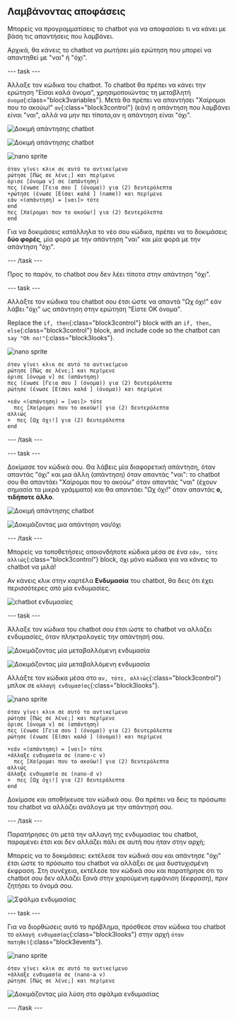 ## Λαμβάνοντας αποφάσεις

Μπορείς να προγραμματίσεις το chatbot για να αποφασίσει τι να κάνει με βάση τις απαντήσεις που λαμβάνει.

Αρχικά, θα κάνεις το chatbot να ρωτήσει μία ερώτηση που μπορεί να απαντηθεί με "ναι" ή "όχι".

--- task ---

Άλλαξε τον κώδικα του chatbot. Το chatbot θα πρέπει να κάνει την ερώτηση "Είσαι καλά όνομα", χρησιμοποιώντας τη μεταβλητή `όνομα`{:class="block3variables"}. Μετά θα πρέπει να απαντήσει "Χαίρομαι που το ακούω!" `αν`{:class="block3control"} (εάν) η απάντηση που λαμβάνει είναι "ναι", αλλά να μην πει τίποτα,αν η απάντηση είναι "όχι".

![Δοκιμή απάντησης chatbot](images/chatbot-if-test1-annotated.png)

![Δοκιμή απάντησης chatbot](images/chatbot-if-test2.png)

![nano sprite](images/nano-sprite.png)

```blocks3
όταν γίνει κλικ σε αυτό το αντικείμενο
ρώτησε [Πώς σε λένε;] και περίμενε
όρισε [όνομα v] σε (απάντηση)
πες (ένωσε [Γεια σου ] (όνομα)) για (2) δευτερόλεπτα
+ρώτησε (ένωσε [Είσαι καλά ] (name)) και περίμενε
εάν <(απάντηση) = [ναι]> τότε
end
πες [Χαίρομαι που το ακούω!] για (2) δευτερόλεπτα
end
```

Για να δοκιμάσεις κατάλληλα το νέο σου κώδικα, πρέπει να το δοκιμάσεις **δύο φορές**, μία φορά με την απάντηση "ναι" και μία φορά με την απάντηση "όχι".

--- /task ---

Προς το παρόν, το chatbot σου δεν λέει τίποτα στην απάντηση "όχι".

--- task ---

Αλλάξτε τον κώδικα του chatbot σου έτσι ώστε να απαντά "Ωχ όχι!" εάν λάβει "όχι" ως απάντηση στην ερώτηση "Είστε OK όνομα".

Replace the `if, then`{:class="block3control"} block with an `if, then, else`{:class="block3control"} block, and include code so the chatbot can `say "Oh no!"`{:class="block3looks"}.

![nano sprite](images/nano-sprite.png)

```blocks3
όταν γίνει κλικ σε αυτό το αντικείμενο
ρώτησε [Πώς σε λένε;] και περίμενε
όρισε [όνομα v] σε (απάντηση)
πες (ένωσε [Γεια σου ] (όνομα)) για (2) δευτερόλεπτα
ρώτησε (ένωσε [Είσαι καλά ] (όνομα)) και περίμενε

+εάν <(απάντηση) = [ναι]> τότε 
  πες [Χαίρομαι που το ακούω!] για (2) δευτερόλεπτα
αλλιώς 
+  πες [Ωχ όχι!] για (2) δευτερόλεπτα
end
```

--- /task ---

--- task ---

Δοκίμασε τον κώδικά σου. Θα λάβεις μία διαφορετική απάντηση, όταν απαντάς "όχι" και μια άλλη (απάντηση) όταν απαντάς "ναι": το chatbot σου θα απαντάει "Χαίρομαι που το ακούω" όταν απαντάς "ναι" (έχουν σημασία τα μικρά γράμματα) και θα απαντάει "Ωχ όχι!" όταν απαντάς **ο, τιδήποτε άλλο**.

![Δοκιμή απάντησης chatbot](images/chatbot-if-test2.png)

![Δοκιμάζοντας μια απάντηση ναι/όχι](images/chatbot-if-else-test.png)

--- /task ---

Μπορείς να τοποθετήσεις οποιονδήποτε κώδικα μέσα σε ένα `εάν, τότε αλλιώς`{:class="block3control"} block, όχι μόνο κώδικα για να κάνεις το chatbot να μιλά!

Αν κάνεις κλικ στην καρτέλα **Ενδυμασία** του chatbot, θα δεις ότι έχει περισσότερες από μία ενδυμασίες.

![chatbot ενδυμασίες](images/chatbot-costume-view-annotated.png)

--- task ---

Άλλαξε τον κώδικα του chatbot σου έτσι ώστε το chatbot να αλλάζει ενδυμασίες, όταν πληκτρολογείς την απάντησή σου.

![Δοκιμάζοντας μία μεταβαλλόμενη ενδυμασία](images/chatbot-costume-test1.png)

![Δοκιμάζοντας μία μεταβαλλόμενη ενδυμασία](images/chatbot-costume-test2.png)

Αλλάξτε τον κώδικα μέσα στο `αν, τότε, αλλιώς`{:class="block3control"} μπλοκ σε `αλλαγή ενδυμασίας`{:class="block3looks"}.

![nano sprite](images/nano-sprite.png)

```blocks3
όταν γίνει κλικ σε αυτό το αντικείμενο
ρώτησε [Πώς σε λένε;] και περίμενε
όρισε [όνομα v] σε (απάντηση)
πες (ένωσε [Γεια σου ] (όνομα)) για (2) δευτερόλεπτα
ρώτησε (ένωσε [Είσαι καλά ] (όνομα)) και περίμενε

+εάν <(απάντηση) = [ναι]> τότε 
+άλλαξε ενδυμασία σε (nano-c v)
  πες [Χαίρομαι που το ακούω!] για (2) δευτερόλεπτα
αλλιώς 
άλλαξε ενδυμασία σε (nano-d v)
+  πες [Ωχ όχι!] για (2) δευτερόλεπτα
end
```

Δοκίμασε και αποθήκευσε τον κώδικά σου. Θα πρέπει να δεις το πρόσωπο του chatbot να αλλάζει ανάλογα με την απάντησή σου.

--- /task ---

Παρατήρησες ότι μετά την αλλαγή της ενδυμασίας του chatbot, παραμένει έτσι και δεν αλλάζει πάλι σε αυτή που ήταν στην αρχή;

Μπορείς να το δοκιμάσεις: εκτέλεσε τον κώδικά σου και απάντησε "όχι" έτσι ώστε το πρόσωπο του chatbot να αλλάξει σε μια δυστυχισμένη έκφραση. Στη συνέχεια, εκτέλεσε τον κώδικά σου και παρατήρησε ότι το chatbot σου δεν αλλάζει ξανά στην χαρούμενη εμφάνιση (έκφραση), πριν ζητήσει το όνομά σου.

![Σφάλμα ενδυμασίας](images/chatbot-costume-bug-test.png)

--- task ---

Για να διορθώσεις αυτό το πρόβλημα, πρόσθεσε στον κώδικα του chatbot το `αλλαγή ενδυμασίας`{:class="block3looks"} στην αρχή `όταν πατηθεί`{:class="block3events"}.

![nano sprite](images/nano-sprite.png)

```blocks3
όταν γίνει κλικ σε αυτό το αντικείμενο
+άλλαξε ενδυμασία σε (nano-a v)
ρώτησε [Πώς σε λένε;] και περίμενε
```

![Δοκιμάζοντας μία λύση στο σφάλμα ενδυμασίας](images/chatbot-costume-fix-test.png)

--- /task ---